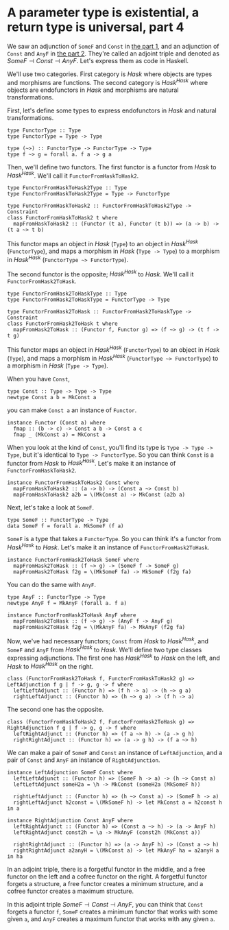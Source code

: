 # A parameter type is existential, a return type is universal, part 4

We saw an adjunction of `SomeF` and `Const` in [the part 1](../6/existential_universal1.html), and an adjunction of `Const` and `AnyF` in [the part 2](../6/existential_universal2.html). They're called an adjoint triple and denoted as $SomeF \dashv Const \dashv AnyF$. Let's express them as code in Haskell.

We'll use two categories. First category is $Hask$ where objects are types and morphisms are functions. The second category is $Hask^{Hask}$ where objects are endofunctors in $Hask$ and morphisms are natural transformations.

First, let's define some types to express endofunctors in $Hask$ and natural transformations.

```
type FunctorType :: Type
type FunctorType = Type -> Type

type (~>) :: FunctorType -> FunctorType -> Type
type f ~> g = forall a. f a -> g a
```

Then, we'll define two functors. The first functor is a functor from $Hask$ to $Hask^{Hask}$. We'll call it `FunctorFromHaskToHask2`.

```
type FunctorFromHaskToHask2Type :: Type
type FunctorFromHaskToHask2Type = Type -> FunctorType

type FunctorFromHaskToHask2 :: FunctorFromHaskToHask2Type -> Constraint
class FunctorFromHaskToHask2 t where
  mapFromHaskToHask2 :: (Functor (t a), Functor (t b)) => (a -> b) -> (t a ~> t b)
```

This functor maps an object in $Hask$ (`Type`) to an object in $Hask^{Hask}$ (`FunctorType`), and maps a morphism in $Hask$ (`Type -> Type`) to a morphism in $Hask^{Hask}$ (`FunctorType ~> FunctorType`).

The second functor is the opposite; $Hask^{Hask}$ to $Hask$. We'll call it `FunctorFromHask2ToHask`.

```
type FunctorFromHask2ToHaskType :: Type
type FunctorFromHask2ToHaskType = FunctorType -> Type

type FunctorFromHask2ToHask :: FunctorFromHask2ToHaskType -> Constraint
class FunctorFromHask2ToHask t where
  mapFromHask2ToHask :: (Functor f, Functor g) => (f ~> g) -> (t f -> t g)
```

This functor maps an object in $Hask^{Hask}$ (`FunctorType`) to an object in $Hask$ (`Type`), and maps a morphism in $Hask^{Hask}$ (`FunctorType ~> FunctorType`) to a morphism in $Hask$ (`Type -> Type`).

When you have `Const`,

```
type Const :: Type -> Type -> Type
newtype Const a b = MkConst a
```

you can make `Const a` an instance of `Functor`.

```
instance Functor (Const a) where
  fmap :: (b -> c) -> Const a b -> Const a c
  fmap _ (MkConst a) = MkConst a
```

When you look at the kind of `Const`, you'll find its type is `Type -> Type -> Type`, but it's identical to `Type -> FunctorType`. So you can think `Const` is a functor from $Hask$ to $Hask^{Hask}$. Let's make it an instance of `FunctorFromHaskToHask2`.

```
instance FunctorFromHaskToHask2 Const where
  mapFromHaskToHask2 :: (a -> b) -> (Const a ~> Const b)
  mapFromHaskToHask2 a2b = \(MkConst a) -> MkConst (a2b a)
```

Next, let's take a look at `SomeF`.

```
type SomeF :: FunctorType -> Type
data SomeF f = forall a. MkSomeF (f a)
```

`SomeF` is a type that takes a `FunctorType`. So you can think it's a functor from $Hask^{Hask}$ to $Hask$. Let's make it an instance of `FunctorFromHask2ToHask`.

```
instance FunctorFromHask2ToHask SomeF where
  mapFromHask2ToHask :: (f ~> g) -> (SomeF f -> SomeF g)
  mapFromHask2ToHask f2g = \(MkSomeF fa) -> MkSomeF (f2g fa)
```

You can do the same with `AnyF`.

```
type AnyF :: FunctorType -> Type
newtype AnyF f = MkAnyF (forall a. f a)

instance FunctorFromHask2ToHask AnyF where
  mapFromHask2ToHask :: (f ~> g) -> (AnyF f -> AnyF g)
  mapFromHask2ToHask f2g = \(MkAnyF fa) -> MkAnyF (f2g fa)
```

Now, we've had necessary functors; `Const` from $Hask$ to $Hask^{Hask}$, and `SomeF` and `AnyF` from $Hask^{Hask}$ to $Hask$. We'll define two type classes expressing adjunctions. The first one has $Hask^{Hask}$ to $Hask$ on the left, and $Hask$ to $Hask^{Hask}$ on the right.

```
class (FunctorFromHask2ToHask f, FunctorFromHaskToHask2 g) => LeftAdjunction f g | f -> g, g -> f where
  leftLeftAdjunct :: (Functor h) => (f h -> a) -> (h ~> g a)
  rightLeftAdjunct :: (Functor h) => (h ~> g a) -> (f h -> a)
```

The second one has the opposite.

```
class (FunctorFromHaskToHask2 f, FunctorFromHask2ToHask g) => RightAdjunction f g | f -> g, g -> f where
  leftRightAdjunct :: (Functor h) => (f a ~> h) -> (a -> g h)
  rightRightAdjunct :: (Functor h) => (a -> g h) -> (f a ~> h)
```

We can make a pair of `SomeF` and `Const` an instance of `LeftAdjunction`, and a pair of `Const` and `AnyF` an instance of `RightAdjunction`.

```
instance LeftAdjunction SomeF Const where
  leftLeftAdjunct :: (Functor h) => (SomeF h -> a) -> (h ~> Const a)
  leftLeftAdjunct someH2a = \h -> MkConst (someH2a (MkSomeF h))

  rightLeftAdjunct :: (Functor h) => (h ~> Const a) -> (SomeF h -> a)
  rightLeftAdjunct h2const = \(MkSomeF h) -> let MkConst a = h2const h in a

instance RightAdjunction Const AnyF where
  leftRightAdjunct :: (Functor h) => (Const a ~> h) -> (a -> AnyF h)
  leftRightAdjunct const2h = \a -> MkAnyF (const2h (MkConst a))

  rightRightAdjunct :: (Functor h) => (a -> AnyF h) -> (Const a ~> h)
  rightRightAdjunct a2anyH = \(MkConst a) -> let MkAnyF ha = a2anyH a in ha
```

In an adjoint triple, there is a forgetful functor in the middle, and a free functor on the left and a cofree functor on the right. A forgetful functor forgets a structure, a free functor creates a minimum structure, and a cofree functor creates a maximum structure.

In this adjoint triple $SomeF \dashv Const \dashv AnyF$, you can think that `Const` forgets a functor `f`, `SomeF` creates a minimum functor that works with some given `a`, and `AnyF` creates a maximum functor that works with any given `a`.

